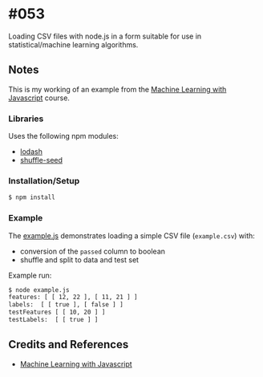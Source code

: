 # #053

Loading CSV files with node.js in a form suitable for use in statistical/machine learning algorithms.

## Notes

This is my working of an example from the [Machine Learning with Javascript](https://www.udemy.com/machine-learning-with-javascript/learn/v4/overview) course.

### Libraries

Uses the following npm modules:

* [lodash](https://www.npmjs.com/package/lodash)
* [shuffle-seed](https://www.npmjs.com/package/shuffle-seed)

### Installation/Setup

```bash
$ npm install
```

### Example

The [example.js](./example.js) demonstrates loading a simple CSV file (`example.csv`) with:

* conversion of the `passed` column to boolean
* shuffle and split to data and test set

Example run:

```bash
$ node example.js
features: [ [ 12, 22 ], [ 11, 21 ] ]
labels:  [ [ true ], [ false ] ]
testFeatures [ [ 10, 20 ] ]
testLabels:  [ [ true ] ]
```

## Credits and References

* [Machine Learning with Javascript](https://www.udemy.com/machine-learning-with-javascript/learn/v4/overview)
